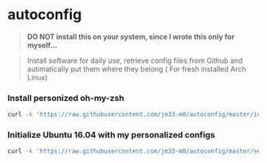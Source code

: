 # autoconfig

> **DO NOT install this on your system, since I wrote this only for myself...**

> Install software for daily use, retrieve config files from Github and autimatically put them where they belong ( For fresh installed Arch Linux)

### Install personized oh-my-zsh

```bash
curl -k 'https://raw.githubusercontent.com/jm33-m0/autoconfig/master/install.sh' | bash
```

### Initialize Ubuntu 16.04 with my personalized configs

```bash
curl -k 'https://raw.githubusercontent.com/jm33-m0/autoconfig/master/server_init.sh' | bash
```
